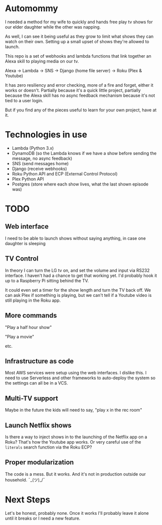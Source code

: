 # Automommy

I needed a method for my wife to quickly and hands free play tv shows for our elder daughter while the other was napping.

As well, I can see it being useful as they grow to limit what shows they can watch on their own. Setting up a small upset of shows they're allowed to launch.

This repo is a set of webhooks and lambda functions that link together an Alexa skill to playing media on our tv.

Alexa -> Lambda -> SNS -> Django (home file server) -> Roku (Plex & Youtube)

It has zero resiliency and error checking, more of a fire and forget, either it works or doesn't. Partially because it's a quick little project, partially because the Alexa skill has no async feedback mechanism because it's not tied to a user login.

But if you find any of the pieces useful to learn for your own project, have at it.

# Technologies in use

- Lambda (Python 3.x)
- DynamoDB (so the Lambda knows if we have a show before sending the message, no async feedback)
- SNS (send messages home)
- Django (receive webhooks)
- Roku Python API and ECP (External Control Protocol)
- Plex Python API
- Postgres (store where each show lives, what the last shown episode was)

# TODO

## Web interface

I need to be able to launch shows without saying anything, in case one daughter is sleeping

## TV Control

In theory I can turn the LG tv on, and set the volume and input via RS232 interface. I haven't had a chance to get that working yet. I'd probably hook it up to a Raspberry Pi sitting behind the TV.

It could even set a timer for the show length and turn the TV back off. We can ask Plex if something is playing, but we can't tell if a Youtube video is still playing in the Roku app.

## More commands

"Play a half hour show"

"Play a movie"

etc.

## Infrastructure as code

Most AWS services were setup using the web interfaces. I dislike this. I need to use Serverless and other frameworks to auto-deploy the system so the settings can all be in a VCS.

## Multi-TV support

Maybe in the future the kids will need to say, "play x in the rec room"

## Launch Netflix shows

Is there a way to inject shows in to the launching of the Netflix app on a Roku? That's how the Youtube app works. Or very careful use of the `literals` search function via the Roku ECP?

## Proper modularization

The code is a mess. But it works. And it's not in production outside our household. ¯\_(ツ)_/¯

# Next Steps

Let's be honest, probably none. Once it works I'll probably leave it alone until it breaks or I need a new feature.
